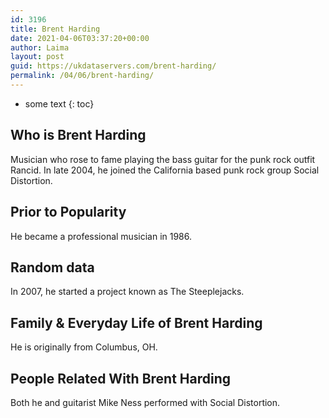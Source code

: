 ```yaml
---
id: 3196
title: Brent Harding
date: 2021-04-06T03:37:20+00:00
author: Laima
layout: post
guid: https://ukdataservers.com/brent-harding/
permalink: /04/06/brent-harding/
---
```


* some text
{: toc}


## Who is Brent Harding
                  
                  
                  
Musician who rose to fame playing the bass guitar for the punk rock outfit Rancid. In late 2004, he joined the California based punk rock group Social Distortion.
                  
              
            
              
            
                
                
                
## Prior to Popularity
                  
                  
                  
He became a professional musician in 1986.
                  
              
            
              
            
                
                
                
## Random data
                  
                  
                  
In 2007, he started a project known as The Steeplejacks.
                  
              
            
              
            
                
                
                
## Family & Everyday Life of Brent Harding
                  
                  
                  
He is originally from Columbus, OH.
                  
              
            
              
            
                
                
                
## People Related With Brent Harding
                  
                  
                  
Both he and guitarist Mike Ness performed with Social Distortion.
                  
              
            
              
            
                
              
            
              
              
            
            
              
            
          
          
          